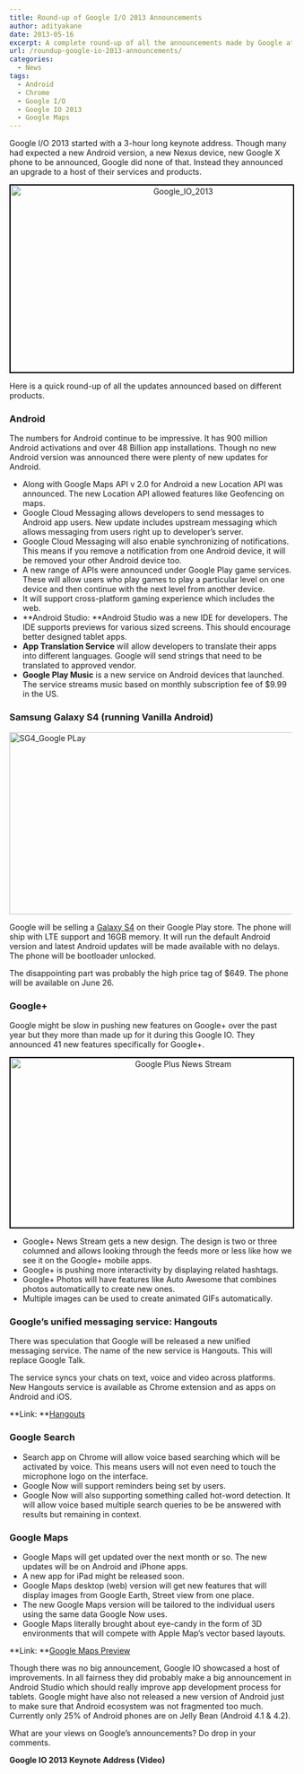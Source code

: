 ```yaml
---
title: Round-up of Google I/O 2013 Announcements
author: adityakane
date: 2013-05-16
excerpt: A complete round-up of all the announcements made by Google at its keynote session during day one of Google IO 2013 conference for developers.
url: /roundup-google-io-2013-announcements/
categories:
  - News
tags:
  - Android
  - Chrome
  - Google I/O
  - Google IO 2013
  - Google Maps
---
```

Google I/O 2013 started with a 3-hour long keynote address. Though many had expected a new Android version, a new Nexus device, new Google X phone to be announced, Google did none of that. Instead they announced an upgrade to a host of their services and products.

<p style="text-align: center;">
  <a href="http://cdn.devilsworkshop.org/files/2013/04/Google_IO_2013.png"><img class="aligncenter  wp-image-73603" style="border: 2px solid black;" alt="Google_IO_2013" src="http://cdn.devilsworkshop.org/files/2013/04/Google_IO_2013-600x333.png" width="600" height="333" /></a>
</p>

Here is a quick round-up of all the updates announced based on different products.

### Android

The numbers for Android continue to be impressive. It has 900 million Android activations and over 48 Billion app installations. Though no new Android version was announced there were plenty of new updates for Android.

  * Along with Google Maps API v 2.0 for Android a new Location API was announced. The new Location API allowed features like Geofencing on maps.
  * Google Cloud Messaging allows developers to send messages to Android app users. New update includes upstream messaging which allows messaging from users right up to developer&#8217;s server.
  * Google Cloud Messaging will also enable synchronizing of notifications. This means if you remove a notification from one Android device, it will be removed your other Android device too.
  * A new range of APIs were announced under Google Play game services. These will allow users who play games to play a particular level on one device and then continue with the next level from another device.
  * It will support cross-platform gaming experience which includes the web.
  * **Android Studio: **Android Studio was a new IDE for developers. The IDE supports previews for various sized screens. This should encourage better designed tablet apps.
  * **App Translation Service** will allow developers to translate their apps into different languages. Google will send strings that need to be translated to approved vendor.
  * **Google Play Music** is a new service on Android devices that launched. The service streams music based on monthly subscription fee of $9.99 in the US.

### Samsung Galaxy S4 (running Vanilla Android)

[<img class="aligncenter size-medium wp-image-74135" alt="SG4_Google PLay" src="http://cdn.devilsworkshop.org/files/2013/05/SG4_Google-PLay-600x325.png" width="600" height="325" />][1]

Google will be selling a [Galaxy S4][2] on their Google Play store. The phone will ship with LTE support and 16GB memory. It will run the default Android version and latest Android updates will be made available with no delays. The phone will be bootloader unlocked.

The disappointing part was probably the high price tag of $649. The phone will be available on June 26.

### Google+

Google might be slow in pushing new features on Google+ over the past year but they more than made up for it during this Google IO. They announced 41 new features specifically for Google+.

<p style="text-align: center;">
  <a href="http://cdn.devilsworkshop.org/files/2013/05/Google-Plus-News-Stream.png"><img class="aligncenter  wp-image-74136" style="border: 2px solid black;" title="New Google+ Stream" alt="Google Plus News Stream" src="http://cdn.devilsworkshop.org/files/2013/05/Google-Plus-News-Stream-600x302.png" width="600" height="302" /></a>
</p>

  * Google+ News Stream gets a new design. The design is two or three columned and allows looking through the feeds more or less like how we see it on the Google+ mobile apps.
  * Google+ is pushing more interactivity by displaying related hashtags.
  * Google+ Photos will have features like Auto Awesome that combines photos automatically to create new ones.
  * Multiple images can be used to create animated GIFs automatically.

### Google&#8217;s unified messaging service: Hangouts

There was speculation that Google will be released a new unified messaging service. The name of the new service is Hangouts. This will replace Google Talk.

The service syncs your chats on text, voice and video across platforms. New Hangouts service is available as Chrome extension and as apps on Android and iOS.

**Link: **<a href="http://www.google.com/+/learnmore/hangouts/" onclick="_gaq.push(['_trackEvent', 'outbound-article', 'http://www.google.com/+/learnmore/hangouts/', 'Hangouts']);" >Hangouts</a>



### Google Search

  * Search app on Chrome will allow voice based searching which will be activated by voice. This means users will not even need to touch the microphone logo on the interface.
  * Google Now will support reminders being set by users.
  * Google Now will also supporting something called hot-word detection. It will allow voice based multiple search queries to be be answered with results but remaining in context.

### Google Maps

  * Google Maps will get updated over the next month or so. The new updates will be on Android and iPhone apps.
  * A new app for iPad might be released soon.
  * Google Maps desktop (web) version will get new features that will display images from Google Earth, Street view from one place.
  * The new Google Maps version will be tailored to the individual users using the same data Google Now uses.
  * Google Maps literally brought about eye-candy in the form of 3D environments that will compete with Apple Map&#8217;s vector based layouts.

**Link: **<a href="http://www.google.com/help/maps/helloworld/desktop/preview/" onclick="_gaq.push(['_trackEvent', 'outbound-article', 'http://www.google.com/help/maps/helloworld/desktop/preview/', 'Google Maps Preview']);" >Google Maps Preview</a>



Though there was no big announcement, Google IO showcased a host of improvements. In all fairness they did probably make a big announcement in Android Studio which should really improve app development process for tablets. Google might have also not released a new version of Android just to make sure that Android ecosystem was not fragmented too much. Currently only 25% of Android phones are on Jelly Bean (Android 4.1 & 4.2).

What are your views on Google&#8217;s announcements? Do drop in your comments.

**Google IO 2013 Keynote Address (Video)**

 [1]: http://cdn.devilsworkshop.org/files/2013/05/SG4_Google-PLay.png
 [2]: http://devilsworkshop.org/news/samsung-unveils-galaxy-s4-5inch-19ghz-processor-april/72248/ "Samsung Galaxy S4 Specs and Features"
